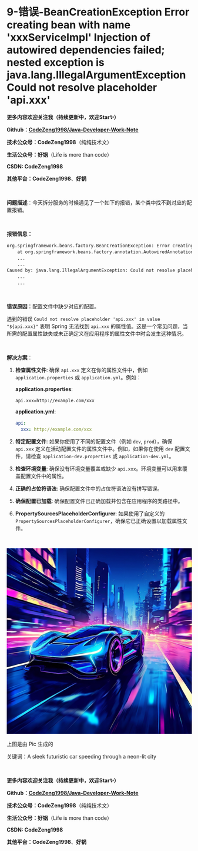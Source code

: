 # 9-错误-BeanCreationException Error creating bean with name 'xxxServiceImpl' Injection of autowired dependencies failed; nested exception is java.lang.IllegalArgumentException Could not resolve placeholder 'api.xxx'



**更多内容欢迎关注我（持续更新中，欢迎Star✨）**

**Github：[CodeZeng1998/Java-Developer-Work-Note](https://github.com/CodeZeng1998/Java-Developer-Work-Note)**

**技术公众号：CodeZeng1998**（纯纯技术文）

**生活公众号：好锅**（Life is more than code）

**CSDN: CodeZeng1998**

**其他平台：CodeZeng1998**、**好锅**

<br/>

**问题描述**：今天拆分服务的时候遇见了一个如下的报错，某个类中找不到对应的配置报错。

<br/>

**报错信息：**

```txt
org.springframework.beans.factory.BeanCreationException: Error creating bean with name 'xxxServiceImpl': Injection of autowired dependencies failed; nested exception is java.lang.IllegalArgumentException: Could not resolve placeholder 'api.xxx' in value "${api.xxx}"
	at org.springframework.beans.factory.annotation.AutowiredAnnotationBeanPostProcessor.postProcessProperties(AutowiredAnnotationBeanPostProcessor.java:403) ~[spring-beans-5.2.1.RELEASE.jar:5.2.1.RELEASE]
	...
	...
Caused by: java.lang.IllegalArgumentException: Could not resolve placeholder 'api.xxx' in value "${api.xxx}"
	...
	...
```

<br/>

**错误原因**：配置文件中缺少对应的配置。

遇到的错误 `Could not resolve placeholder 'api.xxx' in value "${api.xxx}"` 表明 Spring 无法找到 `api.xxx` 的属性值。这是一个常见问题，当所需的配置属性缺失或未正确定义在应用程序的属性文件中时会发生这种情况。

<br/>

**解决方案**：

1. **检查属性文件**: 确保 `api.xxx` 定义在你的属性文件中，例如 `application.properties` 或 `application.yml`。例如：

   **application.properties**:

   ```properties
   api.xxx=http://example.com/xxx
   ```

   **application.yml**:

   ```yaml
   api:
     xxx: http://example.com/xxx
   ```

2. **特定配置文件**: 如果你使用了不同的配置文件（例如 `dev`, `prod`），确保 `api.xxx` 定义在活动配置文件的属性文件中。例如，如果你在使用 `dev` 配置文件，请检查 `application-dev.properties` 或 `application-dev.yml`。

3. **检查环境变量**: 确保没有环境变量覆盖或缺少 `api.xxx`。环境变量可以用来覆盖配置文件中的属性。

4. **正确的占位符语法**: 确保配置文件中的占位符语法没有拼写错误。

5. **确保配置已加载**: 确保配置文件已正确加载并包含在应用程序的类路径中。

6. **PropertySourcesPlaceholderConfigurer**: 如果使用了自定义的 `PropertySourcesPlaceholderConfigurer`，确保它已正确设置以加载属性文件。

<br/>



![](https://github.com/CodeZeng1998/Java-Developer-Work-Note/blob/main/Exception&Error/image/9-%E9%94%99%E8%AF%AF-BeanCreationException%20Error%20creating%20bean%20with%20name%20'xxxServiceImpl'%20Injection%20of%20autowired%20dependencies%20failed;%20nested.png?raw=true)

上图是由 Pic 生成的

关键词：A sleek futuristic car speeding through a neon-lit city

<br/>



**更多内容欢迎关注我（持续更新中，欢迎Star✨）**

**Github：[CodeZeng1998/Java-Developer-Work-Note](https://github.com/CodeZeng1998/Java-Developer-Work-Note)**

**技术公众号：CodeZeng1998**（纯纯技术文）

**生活公众号：好锅**（Life is more than code）

**CSDN: CodeZeng1998**

**其他平台：CodeZeng1998**、**好锅**

